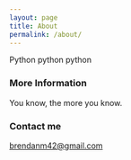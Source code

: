 ```yaml
---
layout: page
title: About
permalink: /about/
---
```


Python python python

### More Information

You know, the more you know.

### Contact me

[brendanm42@gmail.com](mailto:brendanm42@gmail.com)
